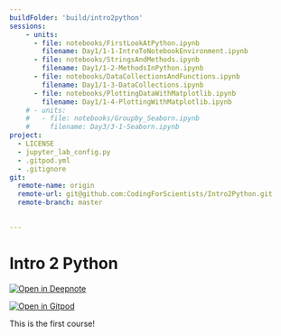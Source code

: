 ```yaml
---
buildFolder: 'build/intro2python'
sessions:
    - units:
      - file: notebooks/FirstLookAtPython.ipynb
        filename: Day1/1-1-IntroToNotebookEnvironment.ipynb
      - file: notebooks/StringsAndMethods.ipynb
        filename: Day1/1-2-MethodsInPython.ipynb        
      - file: notebooks/DataCollectionsAndFunctions.ipynb
        filename: Day1/1-3-DataCollections.ipynb
      - file: notebooks/PlottingDataWithMatplotlib.ipynb
        filename: Day1/1-4-PlottingWithMatplotlib.ipynb
    # - units:
    #   - file: notebooks/Groupby_Seaborn.ipynb
    #     filename: Day3/3-1-Seaborn.ipynb
project:
  - LICENSE
  - jupyter_lab_config.py
  - .gitpod.yml
  - .gitignore
git:
  remote-name: origin
  remote-url: git@github.com:CodingForScientists/Intro2Python.git
  remote-branch: master
  

---
```



# Intro 2 Python

[![Open in Deepnote](https://deepnote.com/buttons/launch-in-deepnote-small.svg)](https://www.deepnote.com/launch?template=data-science&url=https://github.com/CodingForScientists/Intro2Python)

[![Open in Gitpod](https://gitpod.io/button/open-in-gitpod.svg)](https://gitpod.io/#https://github.com/CodingForScientists/Intro2Python)


This is the first course! 